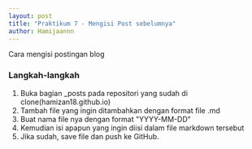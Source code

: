 ```yaml
---                         
layout: post                
title: "Praktikum 7 - Mengisi Post sebelumnya" 
author: Hamijaannn
---
```


Cara mengisi postingan blog

### Langkah-langkah

1. Buka bagian _posts pada repositori yang sudah di clone(hamizan18.github.io)
2. Tambah file yang ingin ditambahkan dengan format file .md
3. Buat nama file nya dengan format "YYYY-MM-DD"
4. Kemudian isi apapun yang ingin diisi dalam file markdown tersebut
5. Jika sudah, save file dan push ke GitHub.
